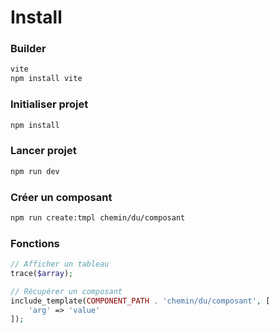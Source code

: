 # Install

### Builder

```bash
vite
npm install vite
```

### Initialiser projet

```bash
npm install
```

### Lancer projet

```bash
npm run dev
```

### Créer un composant

```bash
npm run create:tmpl chemin/du/composant
```

### Fonctions
```php
// Afficher un tableau
trace($array);

// Récupérer un composant
include_template(COMPONENT_PATH . 'chemin/du/composant', [
    'arg' => 'value'
]);
```
